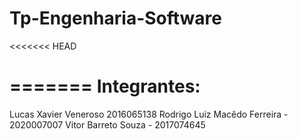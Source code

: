 # Tp-Engenharia-Software
<<<<<<< HEAD

=======
Integrantes:
=======

Lucas Xavier Veneroso 2016065138
Rodrigo Luiz Macêdo Ferreira - 2020007007
Vitor Barreto Souza - 2017074645

